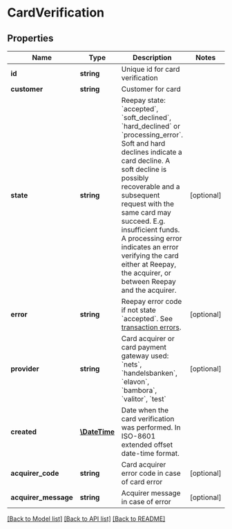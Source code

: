 # CardVerification

## Properties
 Name                 | Type                          | Description                                                                                                                                                                                                                                                                                                                                                                                                                     | Notes      
----------------------|-------------------------------|---------------------------------------------------------------------------------------------------------------------------------------------------------------------------------------------------------------------------------------------------------------------------------------------------------------------------------------------------------------------------------------------------------------------------------|------------
 **id**               | **string**                    | Unique id for card verification                                                                                                                                                                                                                                                                                                                                                                                                 |
 **customer**         | **string**                    | Customer for card                                                                                                                                                                                                                                                                                                                                                                                                               |
 **state**            | **string**                    | Reepay state: &#x60;accepted&#x60;, &#x60;soft_declined&#x60;, &#x60;hard_declined&#x60; or &#x60;processing_error&#x60;. Soft and hard declines indicate a card decline. A soft decline is possibly recoverable and a subsequent request with the same card may succeed. E.g. insufficient funds. A processing error indicates an error verifying the card either at Reepay, the acquirer, or between Reepay and the acquirer. | [optional] 
 **error**            | **string**                    | Reepay error code if not state &#x60;accepted&#x60;. See [transaction errors](https://reference.reepay.com/api/#transaction-errors).                                                                                                                                                                                                                                                                                            | [optional] 
 **provider**         | **string**                    | Card acquirer or card payment gateway used: &#x60;nets&#x60;, &#x60;handelsbanken&#x60;, &#x60;elavon&#x60;, &#x60;bambora&#x60;, &#x60;valitor&#x60;, &#x60;test&#x60;                                                                                                                                                                                                                                                         | [optional] 
 **created**          | [**\DateTime**](\DateTime.md) | Date when the card verification was performed. In ISO-8601 extended offset date-time format.                                                                                                                                                                                                                                                                                                                                    |
 **acquirer_code**    | **string**                    | Card acquirer error code in case of card error                                                                                                                                                                                                                                                                                                                                                                                  | [optional] 
 **acquirer_message** | **string**                    | Acquirer message in case of error                                                                                                                                                                                                                                                                                                                                                                                               | [optional] 

[[Back to Model list]](../../README.md#documentation-for-models) [[Back to API list]](../../README.md#documentation-for-api-endpoints) [[Back to README]](../../README.md)

